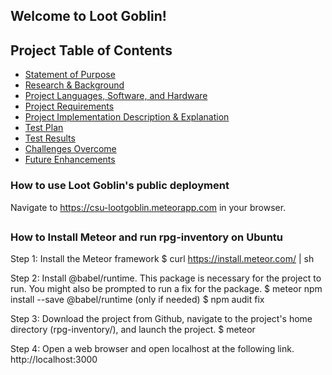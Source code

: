 <h2>Welcome to Loot Goblin!</h2>

## Project Table of Contents ##

- [Statement of Purpose](/docs/statement-of-purpose.md)
- [Research & Background](/docs/research-and-background.md)
- [Project Languages, Software, and Hardware](/docs/project-languages-software-and-hardware.md)
- [Project Requirements](/docs/project-requirements.md)
- [Project Implementation Description & Explanation](/docs/project-implementation-description-and-explanation.md)
- [Test Plan](/docs/test-plan.md)
- [Test Results](/docs/test-results.md)
- [Challenges Overcome](/docs/challenges-overcome.md)
- [Future Enhancements](/docs/future-enhancements.md)

<h3>How to use Loot Goblin's public deployment</h3>

Navigate to https://csu-lootgoblin.meteorapp.com in your browser.<h2></h2>

<h3>How to Install Meteor and run rpg-inventory on Ubuntu</h3>

Step 1: Install the Meteor framework
    $ curl https://install.meteor.com/ | sh

Step 2: Install @babel/runtime. This package is necessary for the project to run. You might also be prompted to run a fix for the package.
    $ meteor npm install --save @babel/runtime
    (only if needed) $ npm audit fix

Step 3: Download the project from Github, navigate to the project's home directory (rpg-inventory/), and launch the project.
    $ meteor

Step 4: Open a web browser and open localhost at the following link.
    http://localhost:3000
